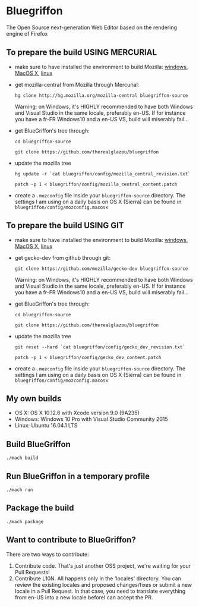 # Bluegriffon

The Open Source next-generation Web Editor based on the rendering engine of Firefox

## To prepare the build USING MERCURIAL

* make sure to have installed the environment to build Mozilla: [windows](https://developer.mozilla.org/En/Developer_Guide/Build_Instructions/Windows_Prerequisites), [MacOS X](https://developer.mozilla.org/En/Developer_Guide/Build_Instructions/Mac_OS_X_Prerequisites), [linux](https://developer.mozilla.org/En/Developer_Guide/Build_Instructions/Linux_Prerequisites)
* get mozilla-central from Mozilla through Mercurial:

  `hg clone http://hg.mozilla.org/mozilla-central bluegriffon-source`

  Warning: on Windows, it's HIGHLY recommended to have both Windows and Visual Studio in the same locale, preferably en-US. If for instance you have a fr-FR Windows10 and a en-US VS, build will miserably fail...

* get BlueGriffon's tree through:

  `cd bluegriffon-source`

  `git clone https://github.com/therealglazou/bluegriffon`

* update the mozilla tree

  ```hg update -r `cat bluegriffon/config/mozilla_central_revision.txt` ```

  `patch -p 1 < bluegriffon/config/mozilla_central_content.patch`

* create a `.mozconfig` file inside your `bluegriffon-source` directory. The  settings I am using on a daily basis on OS X (Sierra) can be found in `bluegriffon/config/mozconfig.macosx`

## To prepare the build USING GIT

* make sure to have installed the environment to build Mozilla: [windows](https://developer.mozilla.org/En/Developer_Guide/Build_Instructions/Windows_Prerequisites), [MacOS X](https://developer.mozilla.org/En/Developer_Guide/Build_Instructions/Mac_OS_X_Prerequisites), [linux](https://developer.mozilla.org/En/Developer_Guide/Build_Instructions/Linux_Prerequisites)
* get gecko-dev from github through git:

  `git clone https://github.com/mozilla/gecko-dev bluegriffon-source`

  Warning: on Windows, it's HIGHLY recommended to have both Windows and Visual Studio in the same locale, preferably en-US. If for instance you have a fr-FR Windows10 and a en-US VS, build will miserably fail...

* get BlueGriffon's tree through:

  `cd bluegriffon-source`

  `git clone https://github.com/therealglazou/bluegriffon`

* update the mozilla tree

  ```git reset --hard `cat bluegriffon/config/gecko_dev_revision.txt` ```

  `patch -p 1 < bluegriffon/config/gecko_dev_content.patch`

* create a `.mozconfig` file inside your `bluegriffon-source` directory. The  settings I am using on a daily basis on OS X (Sierra) can be found in `bluegriffon/config/mozconfig.macosx`

## My own builds

* OS X: OS X 10.12.6 with Xcode version 9.0 (9A235)
* Windows: Windows 10 Pro with Visual Studio Community 2015
* Linux: Ubuntu 16.04.1 LTS

## Build BlueGriffon

`./mach build`

## Run BlueGriffon in a temporary profile

`./mach run`

## Package the build

`./mach package`

## Want to contribute to BlueGriffon?

There are two ways to contribute:

1. Contribute code. That's just another OSS project, we're waiting for your Pull Requests!
2. Contribute L10N. All happens only in the 'locales' directory. You can review the existing locales and proposed changes/fixes or submit a new locale in a Pull Request. In that case, you need to translate everything from en-US into a new locale beforeI can accept the PR.
